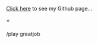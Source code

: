 

<a href="http://mwhorgan.github.io" target="_blank">Click here</a> to see my Github page...

:star:

/play greatjob
